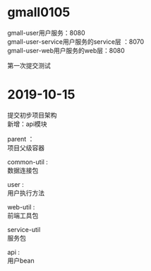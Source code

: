 # gmall0105

gmall-user用户服务：8080 \
gmall-user-service用户服务的service层 ：8070 \
gmall-user-web用户服务的web层：8080

第一次提交测试

# 2019-10-15
提交初步项目架构 \
新增：api模块 

parent ：\
项目父级容器

common-util : \
数据连接包 

user : \
用户执行方法 

web-util : \
前端工具包 

service-util \
服务包

api : \
用户bean
